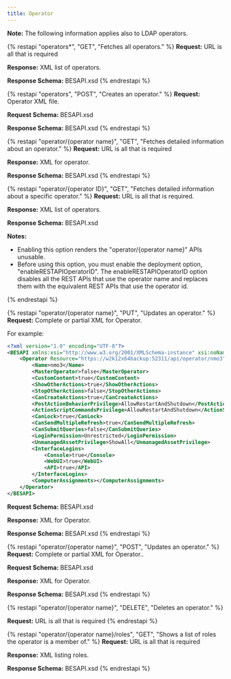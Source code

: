 ```yaml
---
title: Operator
---
```

**Note:** The following information applies also to LDAP operators.

{% restapi "operators*", "GET", "Fetches all operators." %}
**Request:** URL is all that is required

**Response:** XML list of operators.

**Response Schema:** BESAPI.xsd
{% endrestapi %}

{% restapi "operators", "POST", "Creates an operator." %}
**Request:** Operator XML file.

**Request Schema:** BESAPI.xsd

**Response Schema:** BESAPI.xsd
{% endrestapi %}

{% restapi "operator/{operator name}", "GET", "Fetches detailed information about an operator." %}
**Request:** URL is all that is required

**Response:** XML for operator.

**Response Schema:** BESAPI.xsd
{% endrestapi %}

{% restapi "operator/{operator ID}", "GET", "Fetches detailed information about a specific operator." %}
**Request:** URL is all that is required. 

**Response:** XML list of operators.

**Response Schema:** BESAPI.xsd

**Notes:** 
- Enabling this option renders the "operator/{operator name}" APIs unusable.
- Before using this option, you must enable the deployment option, "enableRESTAPIOperatorID". The enableRESTAPIOperatorID option disables all the REST APIs that use the operator name and replaces them with the equivalent REST APIs that use the operator id.


{% endrestapi %}


{% restapi "operator/{operator name}", "PUT", "Updates an operator." %}
**Request:** Complete or partial XML for Operator.

For example:

```xml
<?xml version="1.0" encoding="UTF-8"?>
<BESAPI xmlns:xsi="http://www.w3.org/2001/XMLSchema-instance" xsi:noNamespaceSchemaLocation="BESAPI.xsd">
	<Operator Resource="https://w2k12x64backup:52311/api/operator/nmo3">
		<Name>nmo3</Name>
		<MasterOperator>false</MasterOperator>
		<CustomContent>true</CustomContent>
		<ShowOtherActions>true</ShowOtherActions>
		<StopOtherActions>false</StopOtherActions>
		<CanCreateActions>true</CanCreateActions>
		<PostActionBehaviorPrivilege>AllowRestartAndShutdown</PostActionBehaviorPrivilege>
		<ActionScriptCommandsPrivilege>AllowRestartAndShutdown</ActionScriptCommandsPrivilege>
		<CanLock>true</CanLock>
		<CanSendMultipleRefresh>true</CanSendMultipleRefresh>
		<CanSubmitQueries>false</CanSubmitQueries>
		<LoginPermission>Unrestricted</LoginPermission>
		<UnmanagedAssetPrivilege>ShowAll</UnmanagedAssetPrivilege>
		<InterfaceLogins>
			<Console>true</Console>
			<WebUI>true</WebUI>
			<API>true</API>
		</InterfaceLogins>
		<ComputerAssignments></ComputerAssignments>
	</Operator>
</BESAPI>
```

**Request Schema:** BESAPI.xsd

**Response:** XML for Operator.

**Response Schema:** BESAPI.xsd
{% endrestapi %}

{% restapi "operator/{operator name}", "POST", "Updates an operator." %}
**Request:** Complete or partial XML for Operator..

**Request Schema:** BESAPI.xsd

**Response:** XML for Operator.

**Response Schema:** BESAPI.xsd
{% endrestapi %}

{% restapi "operator/{operator name}", "DELETE", "Deletes an operator." %}

**Request:** URL is all that is required
{% endrestapi %}

{% restapi "operator/{operator name}/roles", "GET", "Shows a list of roles the operator is a member of." %}
**Request:** URL is all that is required

**Response:** XML listing roles.

**Response Schema:** BESAPI.xsd
{% endrestapi %}
